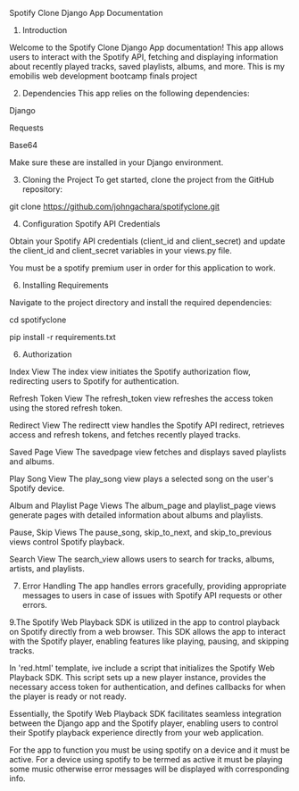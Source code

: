 Spotify Clone Django App Documentation
1. Introduction

Welcome to the Spotify Clone Django App documentation! This app allows users to interact with the Spotify API, fetching and displaying information about recently played tracks, saved playlists, albums, and more.
This is my emobilis web development bootcamp finals project

2. Dependencies
This app relies on the following dependencies:

Django

Requests

Base64

Make sure these are installed in your Django environment.

3. Cloning the Project
To get started, clone the project from the GitHub repository:

git clone https://github.com/johngachara/spotifyclone.git

4. Configuration
Spotify API Credentials

Obtain your Spotify API credentials (client_id and client_secret) and update the client_id and client_secret variables in your views.py file.

You must be a spotify premium user in order for this application to work.

6. Installing Requirements

Navigate to the project directory and install the required dependencies:

cd spotifyclone

pip install -r requirements.txt

6. Authorization

Index View
The index view initiates the Spotify authorization flow, redirecting users to Spotify for authentication.

Refresh Token View
The refresh_token view refreshes the access token using the stored refresh token.

Redirect View
The redirectt view handles the Spotify API redirect, retrieves access and refresh tokens, and fetches recently played tracks.

Saved Page View
The savedpage view fetches and displays saved playlists and albums.

Play Song View
The play_song view plays a selected song on the user's Spotify device.

Album and Playlist Page Views
The album_page and playlist_page views generate pages with detailed information about albums and playlists.

Pause, Skip Views
The pause_song, skip_to_next, and skip_to_previous views control Spotify playback.

Search View
The search_view allows users to search for tracks, albums, artists, and playlists.

7. Error Handling
The app handles errors gracefully, providing appropriate messages to users in case of issues with Spotify API requests or other errors.

9.The Spotify Web Playback SDK is utilized in the app to control playback on Spotify directly from a web browser. This SDK allows the app to interact with the Spotify player, enabling features like playing, pausing, and skipping tracks.

In 'red.html'  template, ive include a script that initializes the Spotify Web Playback SDK. This script sets up a new player instance, provides the necessary access token for authentication, and defines callbacks for when the player is ready or not ready.

Essentially, the Spotify Web Playback SDK facilitates seamless integration between the Django app and the Spotify player, enabling users to control their Spotify playback experience directly from your web application.

For the app to function you must be using spotify on a device and it must be active.
For a device using spotify to be termed as active it must be playing some music otherwise error messages will be displayed with corresponding info.
